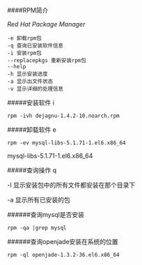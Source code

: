 ####RPM简介

*Red Hat Package Manager*

```
-e 卸载rpm包
-q 查询已安装软件信息
-i 安装rpm包
--replacepkgs 重新安装rpm包
--help
-h 显示安装进度
-a 显示出文件状态
-v 显示详细的处理信息
```

#####安装软件 i

`rpm -ivh dejagnu-1.4.2-10.noarch.rpm`

#####卸载软件 e

`rpm -ev mysql-libs-5.1.71-1.el6.x86_64`

mysql-libs-5.1.71-1.el6.x86_64

#####查询操作 q

-l 显示安装包中的所有文件都安装在那个目录下


-a 显示所有已安装的包

######查询mysql是否安装

`rpm -qa |grep mysql`

######查询openjade安装在系统的位置

`rpm -ql openjade-1.3.2-36.el6.x86_64`
